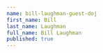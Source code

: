 ```yaml
---
name: bill-laughman-guest-doj
first_name: Bill
last_name: Laughman
full_name: Bill Laughman
published: true
---
```

